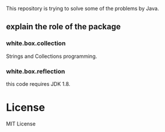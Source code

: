 This repository is trying to solve some of the problems by Java.


## explain the role of the package

### white.box.collection

Strings and Collections programming.


### white.box.reflection

this code requires JDK 1.8.


# License

MIT License
